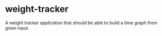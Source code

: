 # weight-tracker
A weight tracker application that should be able to build a time graph from given input.
